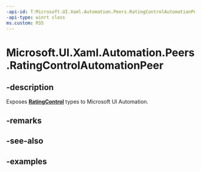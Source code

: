```yaml
---
-api-id: T:Microsoft.UI.Xaml.Automation.Peers.RatingControlAutomationPeer
-api-type: winrt class
ms.custom: RS5
---
```

<!-- Class syntax.
public class RatingControlAutomationPeer : FrameworkElementAutomationPeer, FrameworkElementAutomationPeer
-->

# Microsoft.UI.Xaml.Automation.Peers.RatingControlAutomationPeer



## -description
Exposes **[RatingControl](../microsoft.ui.xaml.controls/ratingcontrol.md)** types to Microsoft UI Automation.



## -remarks



## -see-also



## -examples



